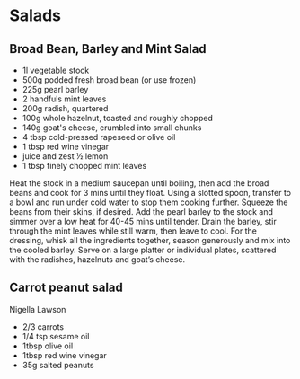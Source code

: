 # Salads

## Broad Bean, Barley and Mint Salad

- 1l vegetable stock
- 500g podded fresh broad bean (or use frozen)
- 225g pearl barley
- 2 handfuls mint leaves
- 200g radish, quartered
- 100g whole hazelnut, toasted and roughly chopped
- 140g goat's cheese, crumbled into small chunks
- 4 tbsp cold-pressed rapeseed or olive oil
- 1 tbsp red wine vinegar
- juice and zest ½ lemon
- 1 tbsp finely chopped mint leaves

Heat the stock in a medium saucepan until boiling, then add the broad beans and cook for 3 mins until they float. Using a slotted spoon, transfer to a bowl and run under cold water to stop them cooking further. Squeeze the beans from their skins, if desired.
Add the pearl barley to the stock and simmer over a low heat for 40-45 mins until tender. Drain the barley, stir through the mint leaves while still warm, then leave to cool.
For the dressing, whisk all the ingredients together, season generously and mix into the cooled barley. Serve on a large platter or individual plates, scattered with the radishes, hazelnuts and goat’s cheese.

## Carrot peanut salad
Nigella Lawson

* 2/3 carrots
* 1/4 tsp sesame oil
* 1tbsp olive oil
* 1tbsp red wine vinegar
* 35g salted peanuts
